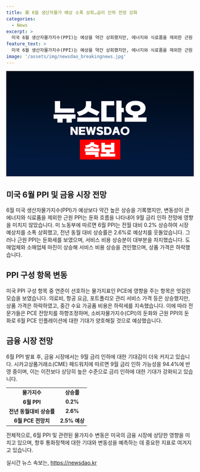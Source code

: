 ```yaml
---
title: 美 6월 생산자물가 예상 소폭 상회…금리 인하 전망 강화
categories:
  - News
excerpt: >
  미국 6월 생산자물가지수(PPI)는 예상을 약간 상회했지만, 에너지와 식료품을 제외한 근원 PPI는 둔화했으며, 9월 금리 인하 전망에는 영향을 미치지 않았다. 6월 PPI는 전월 대비 0.2% 상승하고, 근원 PPI는 상승세가 둔화되었다. 서비스 비용은 상승했고, 상품 가격은 하락했다. PCE에 반영되는 품목들은 상이한 반응을 보였으며, 전문가들은 PCE 인플레이션의 양호한 모습을 기대했다. 9월 금리 인하 가능성은 크게 오르며, 디스인플레이션 우려가 제기되고 있다.
feature_text: >
  미국 6월 생산자물가지수(PPI)는 예상을 약간 상회했지만, 에너지와 식료품을 제외한 근원 PPI는 둔화했으며, 9월 금리 인하 전망에는 영향을 미치지 않았다. 6월 PPI는 전월 대비 0.2% 상승하고, 근원 PPI는 상승세가 둔화되었다. 서비스 비용은 상승했고, 상품 가격은 하락했다. PCE에 반영되는 품목들은 상이한 반응을 보였으며, 전문가들은 PCE 인플레이션의 양호한 모습을 기대했다. 9월 금리 인하 가능성은 크게 오르며, 디스인플레이션 우려가 제기되고 있다.
image: '/assets/img/newsdao_breakingnews.jpg'
---
```


<p><img src="/assets/img/newsdao_breakingnews.jpg" alt="flaretime 속보" /></p>

<h2 data-ke-size="size26">미국 6월 PPI 및 금융 시장 전망</h2>

<p data-ke-size="size16">6월 미국 생산자물가지수(PPI)가 예상보다 약간 높은 상승을 기록했지만, 변동성이 큰 에너지와 식료품을 제외한 근원 PPI는 둔화 흐름을 나타내어 9월 금리 인하 전망에 영향을 미치지 않았습니다. 미 노동부에 따르면 6월 PPI는 전월 대비 0.2% 상승하여 시장 예상치를 소폭 상회했고, 전년 동월 대비 상승률은 2.6%로 예상치를 웃돌았습니다. 그러나 근원 PPI는 둔화세를 보였으며, 서비스 비용 상승분이 대부분을 차지했습니다. 도매업체와 소매업체 마진이 상승해 서비스 비용 상승을 견인했으며, 상품 가격은 하락했습니다.</p>

<h2 data-ke-size="size26">PPI 구성 항목 변동</h2>

<p data-ke-size="size16">미국 PPI 구성 항목 중 연준이 선호하는 물가지표인 PCE에 영향을 주는 항목은 엇갈린 모습을 보였습니다. 의료비, 항공 요금, 포트폴리오 관리 서비스 가격 등은 상승했지만, 상품 가격은 하락하였고, 중간 수요 가공품 비용은 하락세를 지속했습니다. 이에 따라 전문가들은 PCE 전망치를 하향조정하며, 소비자물가지수(CPI)의 둔화와 근원 PPI의 둔화로 6월 PCE 인플레이션에 대한 기대가 양호해질 것으로 예상했습니다.</p>

<h2 data-ke-size="size26">금융 시장 전망</h2>

<p data-ke-size="size16">6월 PPI 발표 후, 금융 시장에서는 9월 금리 인하에 대한 기대감이 더욱 커지고 있습니다. 시카고상품거래소(CME) 페드워치에 따르면 9월 금리 인하 가능성을 94.4%에 반영 중이며, 이는 이전보다 상당히 높은 수준으로 금리 인하에 대한 기대가 강화되고 있습니다.</p>

<table>
    <tr>
        <td style="text-align: center; height: 17px;"><b>물가지수</b></td>
        <td style="text-align: center; height: 17px;"><b>상승률</b></td>
    </tr>
    <tr>
        <td style="text-align: center; height: 17px;"><b>6월 PPI</b></td>
        <td style="text-align: center; height: 17px;"><b>0.2%</b></td>
    </tr>
    <tr>
        <td style="text-align: center; height: 17px;"><b>전년 동월대비 상승률</b></td>
        <td style="text-align: center; height: 17px;"><b>2.6%</b></td>
    </tr>
    <tr>
        <td style="text-align: center; height: 17px;"><b>6월 PCE 전망치</b></td>
        <td style="text-align: center; height: 17px;"><b>2.5% 예상</b></td>
    </tr>
</table>

<p data-ke-size="size16">전체적으로, 6월 PPI 및 관련된 물가지수 변동은 미국의 금융 시장에 상당한 영향을 미치고 있으며, 향후 통화정책에 대한 기대와 변동성을 예측하는 데 중요한 지표로 여겨지고 있습니다.</p>
실시간 뉴스 속보는, <a href="https://newsdao.kr" rel="dofollow">https://newsdao.kr</a>


